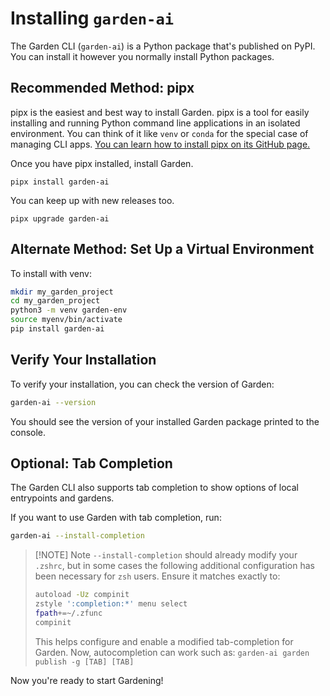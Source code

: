 # Installing `garden-ai`

The Garden CLI (`garden-ai`) is a Python package that's published on PyPI. You can install it however you normally install Python packages.

## Recommended Method: pipx

pipx is the easiest and best way to install Garden. pipx is a tool for easily installing and running Python command line applications in an isolated environment. You can think of it like `venv` or `conda` for the special case of managing CLI apps. [You can learn how to install pipx on its GitHub page.](https://github.com/pypa/pipx?tab=readme-ov-file#pipx--install-and-run-python-applications-in-isolated-environments)

Once you have pipx installed, install Garden.

```
pipx install garden-ai
```

You can keep up with new releases too.

```
pipx upgrade garden-ai
```

## Alternate Method: Set Up a Virtual Environment

To install with venv:

```bash
mkdir my_garden_project
cd my_garden_project
python3 -m venv garden-env
source myenv/bin/activate
pip install garden-ai
```

## Verify Your Installation

To verify your installation, you can check the version of Garden:

```bash
garden-ai --version
```

You should see the version of your installed Garden package printed to the console.

## Optional: Tab Completion

The Garden CLI also supports tab completion to show options of local entrypoints and gardens.

If you want to use Garden with tab completion, run:
```bash
garden-ai --install-completion
```
> [!NOTE] Note
> ``--install-completion`` should already modify your ``.zshrc``, but in some cases the following additional configuration has been necessary for ``zsh`` users. Ensure it matches exactly to:
>```bash
>autoload -Uz compinit
>zstyle ':completion:*' menu select
>fpath+=~/.zfunc
>compinit
>```
> This helps configure and enable a modified tab-completion for Garden.
> Now, autocompletion can work such as: ```garden-ai garden publish -g [TAB] [TAB]```

Now you're ready to start Gardening!
